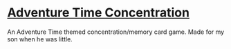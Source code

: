 # [Adventure Time Concentration](https://kennygscott.github.io/concentration-game/)
An Adventure Time themed concentration/memory card game. Made for my son when he was little. 
